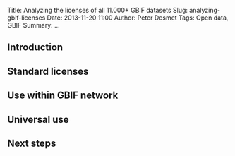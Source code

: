 Title: Analyzing the licenses of all 11.000+ GBIF datasets
Slug: analyzing-gbif-licenses
Date: 2013-11-20 11:00
Author: Peter Desmet
Tags: Open data, GBIF
Summary: ...

## Introduction

## Standard licenses

## Use within GBIF network

## Universal use

## Next steps
